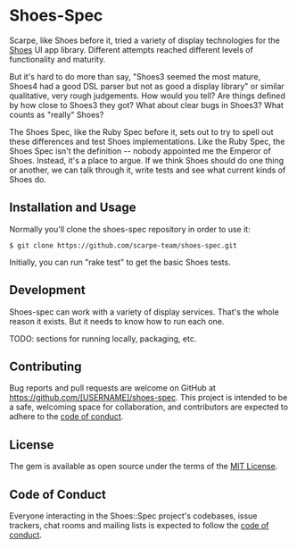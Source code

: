 # Shoes-Spec

Scarpe, like Shoes before it, tried a variety of display technologies for the [Shoes](https://shoesrb.com) UI app library. Different attempts reached different levels of functionality and maturity.

But it's hard to do more than say, "Shoes3 seemed the most mature, Shoes4 had a good DSL parser but not as good a display library" or similar qualitative, very rough judgements. How would you tell? Are things defined by how close to Shoes3 they got? What about clear bugs in Shoes3? What counts as "really" Shoes?

The Shoes Spec, like the Ruby Spec before it, sets out to try to spell out these differences and test Shoes implementations. Like the Ruby Spec, the Shoes Spec isn't the definition -- nobody appointed me the Emperor of Shoes. Instead, it's a place to argue. If we think Shoes should do one thing or another, we can talk through it, write tests and see what current kinds of Shoes do.

## Installation and Usage

Normally you'll clone the shoes-spec repository in order to use it:

    $ git clone https://github.com/scarpe-team/shoes-spec.git

Initially, you can run "rake test" to get the basic Shoes tests.

## Development

Shoes-spec can work with a variety of display services. That's the whole reason it exists. But it needs to know how to run each one.

TODO: sections for running locally, packaging, etc.

## Contributing

Bug reports and pull requests are welcome on GitHub at https://github.com/[USERNAME]/shoes-spec. This project is intended to be a safe, welcoming space for collaboration, and contributors are expected to adhere to the [code of conduct](https://github.com/[USERNAME]/shoes-spec/blob/main/CODE_OF_CONDUCT.md).

## License

The gem is available as open source under the terms of the [MIT License](https://opensource.org/licenses/MIT).

## Code of Conduct

Everyone interacting in the Shoes::Spec project's codebases, issue trackers, chat rooms and mailing lists is expected to follow the [code of conduct](https://github.com/scarpe-team/shoes-spec/blob/main/CODE_OF_CONDUCT.md).
